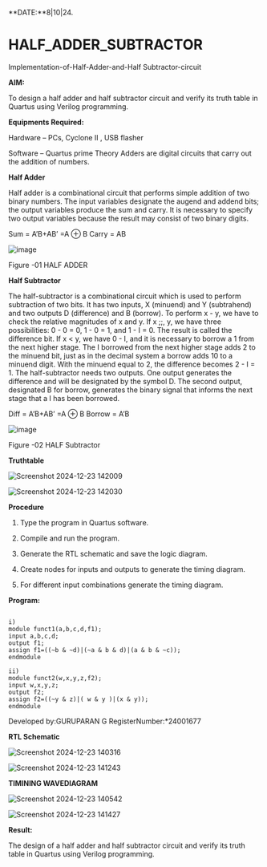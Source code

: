 **DATE:**8|10|24.

# HALF_ADDER_SUBTRACTOR

Implementation-of-Half-Adder-and-Half Subtractor-circuit

**AIM:**

To design a half adder and half subtractor circuit and verify its truth table in Quartus using Verilog programming.

**Equipments Required:**

Hardware – PCs, Cyclone II , USB flasher 

Software – Quartus prime Theory Adders are digital circuits that carry out the addition of numbers.

**Half Adder**

Half adder is a combinational circuit that performs simple addition of two binary numbers. The input variables designate the augend and addend bits; the output variables produce the sum and carry. It is necessary to specify two output variables because the result may consist of two binary digits.

Sum = A’B+AB’ =A ⊕ B Carry = AB

![image](https://github.com/naavaneetha/HALF_ADDER_SUBTRACTOR/assets/154305477/bd4a0b2c-cdbc-4184-ab08-81578f121e1f)

Figure -01 HALF ADDER

**Half Subtractor**

The half-subtractor is a combinational circuit which is used to perform subtraction of two bits. It has two inputs, X (minuend) and Y (subtrahend) and two outputs D (difference) and B (borrow). To perform x - y, we have to check the relative magnitudes of x and y. If x ;;, y, we have three possibilities: 0 - 0 = 0, 1 - 0 = 1, and 1 - I = 0. The result is called the difference bit. If x < y, we have 0 - I, and it is necessary to borrow a 1 from the next higher stage. The I borrowed from the next higher stage adds 2 to the minuend bit, just as in the decimal system a borrow adds 10 to a minuend digit. With the minuend equal to 2, the difference becomes 2 - I = 1. The half-subtractor needs two outputs. One output generates the difference and will be designated by the symbol D. The second output, designated B for borrow, generates the binary signal that informs the next stage that a I has been borrowed. 

Diff = A’B+AB’ =A ⊕ B
Borrow = A’B

 ![image](https://github.com/naavaneetha/HALF_ADDER_SUBTRACTOR/assets/154305477/d76b099c-513f-4e7c-843a-e2fd028a531a)

Figure -02 HALF Subtractor

**Truthtable**

![Screenshot 2024-12-23 142009](https://github.com/user-attachments/assets/a3c843c9-875a-4771-a7aa-c7ab4609bf42)


![Screenshot 2024-12-23 142030](https://github.com/user-attachments/assets/d808fc94-eaab-4b55-88a4-36efaf092ed8)



**Procedure**

1.	Type the program in Quartus software.

2.	Compile and run the program.

3.	Generate the RTL schematic and save the logic diagram.

4.	Create nodes for inputs and outputs to generate the timing diagram.

5.	For different input combinations generate the timing diagram.


**Program:**

~~~

i)
module funct1(a,b,c,d,f1);
input a,b,c,d;
output f1;
assign f1=((~b & ~d)|(~a & b & d)|(a & b & ~c));
endmodule
~~~
~~~
ii)
module funct2(w,x,y,z,f2);
input w,x,y,z;
output f2;
assign f2=((~y & z)|( w & y )|(x & y));
endmodule
~~~

Developed by:GURUPARAN G RegisterNumber:*24001677

**RTL Schematic**

![Screenshot 2024-12-23 140316](https://github.com/user-attachments/assets/4274008f-e1bd-4c13-9760-e63a85180e53)


![Screenshot 2024-12-23 141243](https://github.com/user-attachments/assets/7489d924-47ec-4e09-a3a7-60be6de35786)

**TIMINING WAVEDIAGRAM**

![Screenshot 2024-12-23 140542](https://github.com/user-attachments/assets/d727661d-a207-4986-a294-8676aa61e612)

![Screenshot 2024-12-23 141427](https://github.com/user-attachments/assets/8e3899c2-e0a9-4c31-bbf5-a3412190d7c5)

**Result:**


The design of a half adder and half subtractor circuit and verify its truth table in Quartus using Verilog programming.
